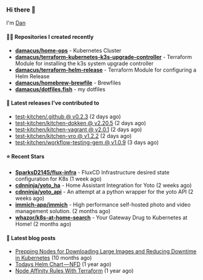 

### Hi there 👋

I'm [Dan](https://medium.com/@dan.m.webb)

#### 👨‍💻 Repositories I created recently
- **[damacus/home-ops](https://github.com/damacus/home-ops)** - Kubernetes Cluster
- **[damacus/terraform-kubernetes-k3s-upgrade-controller](https://github.com/damacus/terraform-kubernetes-k3s-upgrade-controller)** - Terraform Module for installing the k3s system upgrade controller
- **[damacus/terraform-helm-release](https://github.com/damacus/terraform-helm-release)** - Terraform Module for configuring a Helm Release
- **[damacus/homebrew-brewfile](https://github.com/damacus/homebrew-brewfile)** - Brewfiles
- **[damacus/dotfiles.fish](https://github.com/damacus/dotfiles.fish)** - my dotfiles

#### 🚀 Latest releases I've contributed to


- [test-kitchen/.github @ v0.2.3](https://github.com/test-kitchen/.github/releases/tag/v0.2.3) (2 days ago)
- [test-kitchen/kitchen-dokken @ v2.20.5](https://github.com/test-kitchen/kitchen-dokken/releases/tag/v2.20.5) (2 days ago)
- [test-kitchen/kitchen-vagrant @ v2.0.1](https://github.com/test-kitchen/kitchen-vagrant/releases/tag/v2.0.1) (2 days ago)
- [test-kitchen/kitchen-vro @ v1.2.2](https://github.com/test-kitchen/kitchen-vro/releases/tag/v1.2.2) (2 days ago)
- [test-kitchen/workflow-testing-gem @ v1.0.9](https://github.com/test-kitchen/workflow-testing-gem/releases/tag/v1.0.9) (3 days ago)

#### ⭐ Recent Stars


- **[SparksD2145/flux-infra](https://github.com/SparksD2145/flux-infra)** - FluxCD Infrastructure desired state configuration for K8s (1 week ago)
- **[cdnninja/yoto_ha](https://github.com/cdnninja/yoto_ha)** - Home Assistant Integration for Yoto (2 weeks ago)
- **[cdnninja/yoto_api](https://github.com/cdnninja/yoto_api)** - An attempt at a python wrapper for the yoto API (2 weeks ago)
- **[immich-app/immich](https://github.com/immich-app/immich)** - High performance self-hosted photo and video management solution. (2 months ago)
- **[whazor/k8s-at-home-search](https://github.com/whazor/k8s-at-home-search)** - Your Gateway Drug to Kubernetes at Home! (2 months ago)

#### 📄 Latest blog posts
- [Prepping Nodes for Downloading Large Images and Reducing Downtime in Kubernetes](https://medium.com/@dan.m.webb/prepping-nodes-for-downloading-large-images-and-reducing-downtime-in-kubernetes-551ead53f0?source=rss-bbba9c670f6e------2) (10 months ago)
- [Todays Helm Chart — NFD](https://medium.com/@dan.m.webb/todays-helm-chart-nfd-efe64f156edd?source=rss-bbba9c670f6e------2) (1 year ago)
- [Node Affinity Rules With Terraform](https://awstip.com/node-affinity-rules-with-terraform-a0766e0bb1da?source=rss-bbba9c670f6e------2) (1 year ago)
